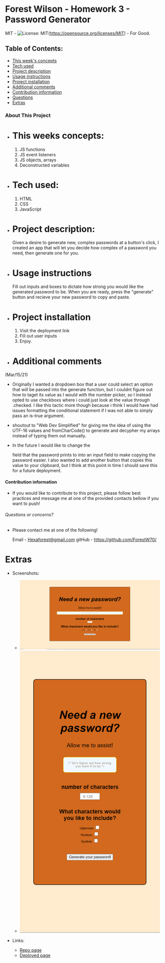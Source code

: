 # Forest Wilson - Homework 3 - Password Generator
MIT - ![License: MIT](https://img.shields.io/badge/License-MIT-yellow.svg)(https://opensource.org/licenses/MIT) - For Good.
<!-- Original deployment date: March 7th, 2021 -->

## Table of Contents:
- [This week's concepts](#this-weeks-concepts)
- [Tech used](#tech-used)
- [Project description](#project-description)
- [Usage instructions](#usage-instructions)
- [Project installation](#project-installation)
- [Additional comments](#additional-comments)
- [Contribution information](#contribution-information)
- [Questions](#questions-or-concerns)
- [Extras](#extras)


### About This Project

* # This weeks concepts:
  1. JS functions
  2. JS event listeners
  3. JS objects, arrays
  4. Deconstructed variables

* # Tech used:
  1. HTML
  2. CSS
  3. JavaScript

* # Project description:
  Given a desire to generate new, complex passwords at a button's click, I created an app that will let you decide how complex of a password you need, then generate one for you.

* # Usage instructions
  Fill out inputs and boxes to dictate how strong you would like the generated password to be. When you are ready, press the "generate" button and recieve your new password to copy and paste.

* # Project installation
  1. Visit the deployment link
  2. Fill out user inputs
  3. Enjoy. 
     
* # Additional comments
(Mar/15/21)

  - Originally I wanted a dropdown box that a user could select an option that will be passed into the generate function, but I couldnt figure out how to taget its value as I would with the number picker, so I instead opted to use checkboxs where i could just look at the value through .checked. I like this tactic more though because i think I would have had issues formatting the conditional statement if I was not able to simply pass an is-true argument.

  - shoutout to "Web Dev Simplified" for giving me the idea of using the UTF-16 values and fromCharCode() to generate and decypher my arrays instead of typing them out manually. 

  - In the future I would like to change the <p> field that the password prints to into an input field to make copying the password easier. I also wanted to add another button that copies this value to your clipboard, but I think at this point in time I should save this for a future deployment.


#### Contribution information 

- If you would like to contribute to this project, please follow best practices and message me at one of the provided contacts bellow if you want to push!


###### Questions or concerns? 
* Please contact me at one of the following!

  Email - Hexaforest@gmail.com
  gitHub - https://github.com/ForestW70/


# Extras

* Screenshots:
  - ![Full screen](./assets/images/full-screen.png)
  - ![Small screen](./assets/images/small-screen.png)

* Links:
  - [Repo page](https://github.com/ForestW70/hw3passwordgenerator)
  - [Deployed page](https://forestw70.github.io/hw3passwordgenerator/)